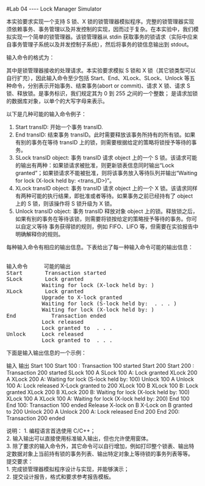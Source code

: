 #Lab 04 ---- Lock Manager Simulator 
 
本实验要求实现一个支持 S 锁、X 锁的锁管理器模拟程序。完整的锁管理器实现须依赖事务、事务管理以及并发控制的实现，因而过于复杂。在本实验中，我们模拟实现一个简单的锁管理器。该锁管理器从 stdin 获取事务的锁请求（实际中应来自事务管理子系统以及并发控制子系统），然后将事务的锁信息输出到 stdout。 
 
输入命令的格式为：<request type> <transaction ID> <object> 
 
其中<request type>是锁管理器接收的处理请求。本实验要求模拟 S 锁和 X 锁（其它锁类型可以自行扩充），因此输入命令至少包括 Start、End、XLock、SLock、Unlock 等五种命令，分别表示开始事务、结束事务(abort or commit)、请求 X 锁、请求 S 锁、释放锁。<transaction ID>是事务标识，我们规定其为 0 到 255 之间的一个整数；<object> 是请求加锁的数据库对象，以单个的大写字母来表示。 
 
以下是几种可能的输入命令例子： <br>
1.	Start transID: 开始一个事务 transID. <br>
2.	End transID: 结束事务 transID。此时需要释放该事务所持有的所有锁。如果有别的事务在等待 transID 上的锁，则需要根据给定的策略将锁授予等待的事务。 
3.	SLock transID object: 事务 transID 请求 object 上的一个 S 锁。该请求可能的输出有两种：如果锁请求被批准，则更新锁表信息同时输出“Lock granted”；如果锁请求不能被批准，则将该事务放入等待队列并输出“Waiting for lock (X-lock held by: 
<trans_ID>)”。 <br>
4.	XLock transID object: 事务 transID 请求 object 上的一个 X 锁。该请求同样有两种可能的执行结果，即批准或者等待。如果事务之前已经持有了 object 上的 S 锁，则该操作将 S 锁升级为 X 锁。 <br>
5.	Unlock transID object: 事务 transID 释放对象 object 上的锁。释放锁之后，如果有别的事务在等待该锁，则需要将锁按给定的策略授予等待的事务。你可以自定义等待
事务获得锁的规则，例如 FIFO、LIFO 等，但需要在实验报告中明确解释你的规则。 <br>
 
每种输入命令有相应的输出信息。下表给出了每一种输入命令可能的输出信息： <br>
<pre> 
输入命令 	 可能的输出 
Start 	    Transaction started 
SLock 	    Lock granted 
           Waiting for lock (X-lock held by: <trans_ID>) 
XLock 	    Lock granted 
           Upgrade to X-lock granted 
           Waiting for lock (S-lock held by: <transID> . . . <transID>)  
           Waiting for lock (X-lock held by: <trans_ID>) 
End 	      Transaction ended
           Lock released 
           Lock granted to <transID> . . . <transID> 
Unlock 	   Lock released 
           Lock granted to <transID> . . . <transID> 
</pre> 
下面是输入输出信息的一个示例： 
<p>  
输入 	        输出 
Start 100 	   Start 100 : Transaction 100 started  
Start 200 	   Start 200 : Transaction 200 started  
SLock 100 A 	 SLock 100 A: Lock granted  
XLock 200 A 	 XLock 200 A: Waiting for lock (S-lock held by: 100)  
Unlock 100 A  Unlock 100 A: Lock released X-Lock  
              granted to 200  
XLock 100 B 	 XLock 100 B: Lock granted  
XLock 200 B 	 XLock 200 B: Waiting for lock (X-lock held by: 100)  
XLock 100 A 	 XLock 100 A: Waiting for lock (X-lock held by: 200)  
End 100 	     End 100: Transaction 100 ended  
              Release X-lock on B  
              X-Lock on B granted to 200  
Unlock 200 A  Unlock 200 A: Lock released  
End 200 	     End 200: Transaction 200 ended  
</p>  
说明： 
 1.	编程语言首选使用 C/C++； <br>
 2.	输入输出可以直接使用标准输入输出，但也允许使用窗体。 <br>
 3.	除了要求的输入命令外，其它命令可以自行增加，例如打印整个锁表、输出特定数据对象上当前持有锁的事务列表、输出特定对象上等待锁的事务列表等等。 
 <br>
提交要求： <br>
 1.	完成锁管理器模拟程序设计与实现，并能够演示； <br>
 2.	提交设计报告，格式和要求参考报告模板。 <br>
